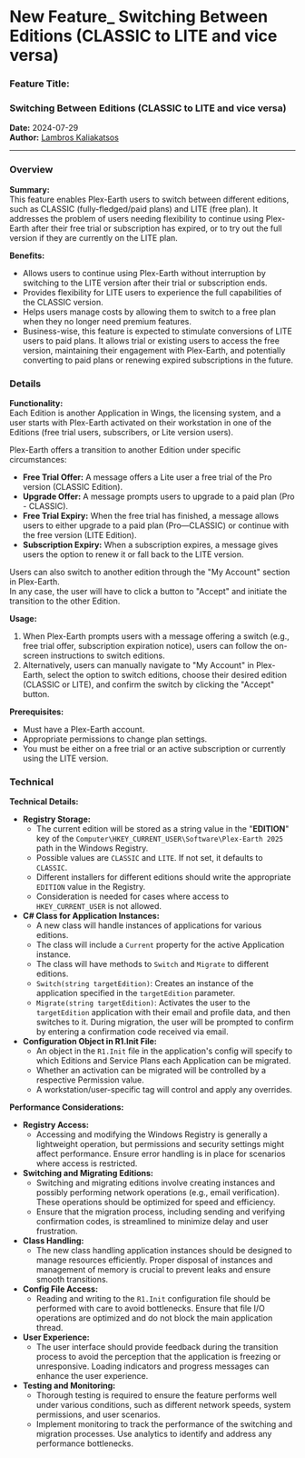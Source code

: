 # New Feature\_ Switching Between Editions (CLASSIC to LITE and vice versa)

### **Feature Title:**

### **Switching Between Editions (CLASSIC to LITE and vice versa)**

**Date:** 2024-07-29\
**Author:** [Lambros Kaliakatsos](mailto:lkaliakatsos@plexscape.com)

***

### **Overview**

**Summary:**\
This feature enables Plex-Earth users to switch between different editions, such as CLASSIC (fully-fledged/paid plans) and LITE (free plan). It addresses the problem of users needing flexibility to continue using Plex-Earth after their free trial or subscription has expired, or to try out the full version if they are currently on the LITE plan.

**Benefits:**

* Allows users to continue using Plex-Earth without interruption by switching to the LITE version after their trial or subscription ends.
* Provides flexibility for LITE users to experience the full capabilities of the CLASSIC version.
* Helps users manage costs by allowing them to switch to a free plan when they no longer need premium features.
* Business-wise, this feature is expected to stimulate conversions of LITE users to paid plans. It allows trial or existing users to access the free version, maintaining their engagement with Plex-Earth, and potentially converting to paid plans or renewing expired subscriptions in the future.

### **Details**

**Functionality:**\
Each Edition is another Application in Wings, the licensing system, and a user starts with Plex-Earth activated on their workstation in one of the Editions (free trial users, subscribers, or Lite version users).

Plex-Earth offers a transition to another Edition under specific circumstances:

* **Free Trial Offer:** A message offers a Lite user a free trial of the Pro version (CLASSIC Edition).
* **Upgrade Offer:** A message prompts users to upgrade to a paid plan (Pro - CLASSIC).
* **Free Trial Expiry:** When the free trial has finished, a message allows users to either upgrade to a paid plan (Pro—CLASSIC) or continue with the free version (LITE Edition).
* **Subscription Expiry:** When a subscription expires, a message gives users the option to renew it or fall back to the LITE version.

Users can also switch to another edition through the "My Account" section in Plex-Earth.\
In any case, the user will have to click a button to "Accept" and initiate the transition to the other Edition.

**Usage:**

1. When Plex-Earth prompts users with a message offering a switch (e.g., free trial offer, subscription expiration notice), users can follow the on-screen instructions to switch editions.
2. Alternatively, users can manually navigate to "My Account" in Plex-Earth, select the option to switch editions, choose their desired edition (CLASSIC or LITE), and confirm the switch by clicking the "Accept" button.

**Prerequisites:**

* Must have a Plex-Earth account.
* Appropriate permissions to change plan settings.
* You must be either on a free trial or an active subscription or currently using the LITE version.

### **Technical**

**Technical Details:**

* **Registry Storage:**
  * The current edition will be stored as a string value in the "**EDITION**" key of the `Computer\HKEY_CURRENT_USER\Software\Plex-Earth 2025` path in the Windows Registry.
  * Possible values are `CLASSIC` and `LITE`. If not set, it defaults to `CLASSIC`.
  * Different installers for different editions should write the appropriate `EDITION` value in the Registry.
  * Consideration is needed for cases where access to `HKEY_CURRENT_USER` is not allowed.
* **C# Class for Application Instances:**
  * A new class will handle instances of applications for various editions.
  * The class will include a `Current` property for the active Application instance.
  * The class will have methods to `Switch` and `Migrate` to different editions.
  * `Switch(string targetEdition)`: Creates an instance of the application specified in the `targetEdition` parameter.
  * `Migrate(string targetEdition)`: Activates the user to the `targetEdition` application with their email and profile data, and then switches to it. During migration, the user will be prompted to confirm by entering a confirmation code received via email.
* **Configuration Object in R1.Init File:**
  * An object in the `R1.Init` file in the application's config will specify to which Editions and Service Plans each Application can be migrated.
  * Whether an activation can be migrated will be controlled by a respective Permission value.
  * A workstation/user-specific tag will control and apply any overrides.

**Performance Considerations:**

* **Registry Access:**
  * Accessing and modifying the Windows Registry is generally a lightweight operation, but permissions and security settings might affect performance. Ensure error handling is in place for scenarios where access is restricted.
* **Switching and Migrating Editions:**
  * Switching and migrating editions involve creating instances and possibly performing network operations (e.g., email verification). These operations should be optimized for speed and efficiency.
  * Ensure that the migration process, including sending and verifying confirmation codes, is streamlined to minimize delay and user frustration.
* **Class Handling:**
  * The new class handling application instances should be designed to manage resources efficiently. Proper disposal of instances and management of memory is crucial to prevent leaks and ensure smooth transitions.
* **Config File Access:**
  * Reading and writing to the `R1.Init` configuration file should be performed with care to avoid bottlenecks. Ensure that file I/O operations are optimized and do not block the main application thread.
* **User Experience:**
  * The user interface should provide feedback during the transition process to avoid the perception that the application is freezing or unresponsive. Loading indicators and progress messages can enhance the user experience.
* **Testing and Monitoring:**
  * Thorough testing is required to ensure the feature performs well under various conditions, such as different network speeds, system permissions, and user scenarios.
  * Implement monitoring to track the performance of the switching and migration processes. Use analytics to identify and address any performance bottlenecks.
